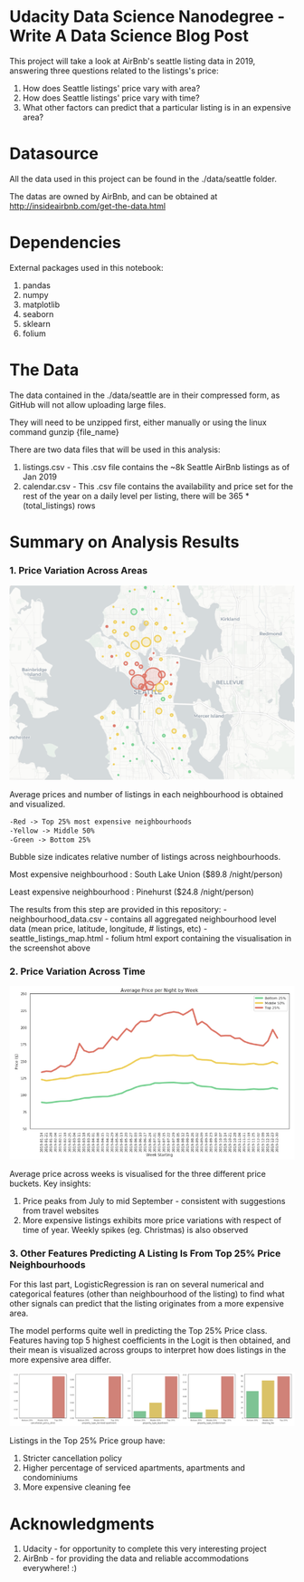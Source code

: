 
# Udacity Data Science Nanodegree - Write A Data Science Blog Post

This project will take a look at AirBnb's seattle listing data in 2019, answering three questions related to the listings's price:

1. How does Seattle listings' price vary with area? 
2. How does Seattle listings' price vary with time? 
3. What other factors can predict that a particular listing is in an expensive area? 

# Datasource

All the data used in this project can be found in the ./data/seattle folder.

The datas are owned by AirBnb, and can be obtained at http://insideairbnb.com/get-the-data.html

# Dependencies

External packages used in this notebook: 

1. pandas
2. numpy
3. matplotlib
4. seaborn
5. sklearn
6. folium

# The Data

The data contained in the ./data/seattle are in their compressed form, as GitHub will not allow uploading large files.

They will need to be unzipped first, either manually or using the linux command gunzip {file_name}

There are two data files that will be used in this analysis: 

1. listings.csv - This .csv file contains the ~8k Seattle AirBnb listings as of Jan 2019
2. calendar.csv - This .csv file contains the availability and price set for the rest of the year on a daily level per listing, there will be 365 * (total_listings) rows

# Summary on Analysis Results

### 1. Price Variation Across Areas

<img src='./imgs/seattle_map.png'>

Average prices and number of listings in each neighbourhood is obtained and visualized. 

    -Red -> Top 25% most expensive neighbourhoods
    -Yellow -> Middle 50%
    -Green -> Bottom 25%

Bubble size indicates relative number of listings across neighbourhoods. 


Most expensive neighbourhood : South Lake Union ($89.8 /night/person)

Least expensive neighbourhood : Pinehurst ($24.8 /night/person)

The results from this step are provided in this repository: 
    - neighbourhood_data.csv - contains all aggregated neighbourhood level data (mean price, latitude, longitude, # listings, etc)
    - seattle_listings_map.html - folium html export containing the visualisation in the screenshot above

### 2. Price Variation Across Time

<img src='./imgs/seattle_time.png'>

Average price across weeks is visualised for the three different price buckets. Key insights: 

1. Price peaks from July to mid September - consistent with suggestions from travel websites 
2. More expensive listings exhibits more price variations with respect of time of year. Weekly spikes (eg. Christmas) is also observed

### 3. Other Features Predicting A Listing Is From Top 25% Price Neighbourhoods

For this last part, LogisticRegression is ran on several numerical and categorical features (other than neighbourhood of the listing) to find what other signals can predict that the listing originates from a more expensive area. 

The model performs quite well in predicting the Top 25% Price class. 
Features having top 5 highest coefficients in the Logit is then obtained, and their mean is visualized across groups to interpret how does listings in the more expensive area differ.

<img src='./imgs/seattle_features.png'>

Listings in the Top 25% Price group have: 
    
1. Stricter cancellation policy
2. Higher percentage of serviced apartments, apartments and condominiums
3. More expensive cleaning fee 

# Acknowledgments 

1. Udacity - for opportunity to complete this very interesting project
2. AirBnb - for providing the data and reliable accommodations everywhere! :)
